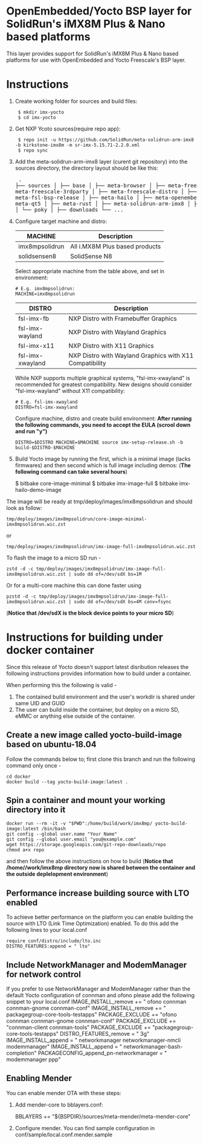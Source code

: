 OpenEmbedded/Yocto BSP layer for SolidRun's iMX8M Plus & Nano based platforms
================================================================

This layer provides support for SolidRun's iMX8M Plus & Nano based platforms for
use with OpenEmbedded and Yocto Freescale's BSP layer.


# Instructions
1. Create working folder for sources and build files:

		$ mkdir imx-yocto
		$ cd imx-yocto

2. Get NXP Ycoto sources(require repo app):

		$ repo init -u https://github.com/SolidRun/meta-solidrun-arm-imx8 -b kirkstone-imx8m -m sr-imx-5.15.71-2.2.0.xml
		$ repo sync

3. Add the meta-solidrun-arm-imx8 layer (curent git repository) into the sources directory, the directory layout should be like this:
				<pre>
					.
					├── sources
					│   	├── base
					│   	├── meta-browser
					│   	├── meta-freescale
					│   	├── meta-freescale-3rdparty
					│   	├── meta-freescale-distro
					│   	├── meta-fsl-bsp-release
					│   	├── meta-hailo
					│   	├── meta-openembedded
					│   	├── meta-qt5
					│   	├── meta-rust
					│   	├── meta-solidrun-arm-imx8
					│   	├── meta-timesys
					│   	└── poky
					│
					├── downloads
					└── ...
				</pre>

4. Configure target machine and distro:

   | MACHINE        | Description                    |
   | -------------- | ------------------------------ |
   | imx8mpsolidrun | All i.MX8M Plus based products |
   | solidsensen8   | SolidSense N8                  |

   Select appropriate machine from the table above, and set in environment:

       # E.g. imx8mpsolidrun:
       MACHINE=imx8mpsolidrun

   | DISTRO           | Description                                             |
   | ---------------- | ------------------------------------------------------- |
   | fsl-imx-fb       | NXP Distro with Framebuffer Graphics                    |
   | fsl-imx-wayland  | NXP Distro with Wayland Graphics                        |
   | fsl-imx-x11      | NXP Distro with X11 Graphics                            |
   | fsl-imx-xwayland | NXP Distro with Wayland Graphics with X11 Compatibility |

   While NXP supports multiple graphical systems, "fsl-imx-xwayland" is recommended for greatest compatibility.
   New designs should consider "fsl-imx-wayland" without X11 compatibility:

       # E.g. fsl-imx-xwayland
       DISTRO=fsl-imx-xwayland

   Configure machine, distro and create build environment:
   **After running the following commands, you need to accept the EULA (scrool down and run "y")**

       DISTRO=$DISTRO MACHINE=$MACHINE source imx-setup-release.sh -b build-$DISTRO-$MACHINE

5. Build Yocto image by running the first, which is a minimal image (lacks firmwares) and then second which is full image including demos:
(**The following command can take several hours**)

    $ bitbake core-image-minimal
    $ bitbake imx-image-full
	$ bitbake imx-hailo-demo-image

The image will be ready at tmp/deploy/images/imx8mpsolidrun and should look as follow:

    tmp/deploy/images/imx8mpsolidrun/core-image-minimal-imx8mpsolidrun.wic.zst

or

    tmp/deploy/images/imx8mpsolidrun/imx-image-full-imx8mpsolidrun.wic.zst

To flash the image to a micro SD run -

	zstd -d -c tmp/deploy/images/imx8mpsolidrun/imx-image-full-imx8mpsolidrun.wic.zst | sudo dd of=/dev/sdX bs=1M

Or for a multi-core machine this can done faster using

    pzstd -d -c tmp/deploy/images/imx8mpsolidrun/imx-image-full-imx8mpsolidrun.wic.zst | sudo dd of=/dev/sdX bs=4M conv=fsync

(**Notice that /dev/sdX is the block device points to your micro SD**)


# Instructions for building under docker container
Since this release of Yocto doesn't support latest disribution releases the following
instructions provides information how to build under a container.

When performing this the following is valid -
1. The contained build environment and the user's workdir is shared under same UID and GUID
2. The user can build inside the container, but deploy on a micro SD, eMMC or anything else outside of the container.

## Create a new image called yocto-build-image based on ubuntu-18.04

Follow the commands below to; first clone this branch and run the following command only once -

    cd docker
    docker build --tag yocto-build-image:latest .

## Spin a container and mount your working directory into it

    docker run --rm -it -v "$PWD":/home/build/work/imx8mp/ yocto-build-image:latest /bin/bash
    git config --global user.name "Your Name"
    git config --global user.email "you@example.com"
    wget https://storage.googleapis.com/git-repo-downloads/repo
    chmod a+x repo

and then follow the above instructions on how to build (**Notice that /home/<username>/work/imx8mp directory now is shared between the container and the outside deplelopment environment**)

## Performance increase building source with LTO enabled

To achieve better performance on the platform you can enable building the source with LTO (Link Time Optimization) enabled. To do this add the following lines to your local.conf

    require conf/distro/include/lto.inc
    DISTRO_FEATURES:append = " lto"

## Include NetworkManager and ModemManager for network control
If you prefer to use NetworkManager and ModemManager rather than the default Yocto configuration of connman and ofono please add the following snippet to your local.conf
    IMAGE_INSTALL_remove += " ofono connman connman-gnome connman-conf"
    IMAGE_INSTALL_remove += " packagegroup-core-tools-testapps"
    PACKAGE_EXCLUDE += "ofono connman connman-gnome connman-conf"
    PACKAGE_EXCLUDE += "connman-client connman-tools"
    PACKAGE_EXCLUDE += "packagegroup-core-tools-testapps"
    DISTRO_FEATURES_remove = " 3g"
    IMAGE_INSTALL_append = " networkmanager networkmanager-nmcli modemmanager"
    IMAGE_INSTALL_append = " networkmanager-bash-completion"
    PACKAGECONFIG_append_pn-networkmanager = " modemmanager ppp"

## Enabling Mender
You can enable mender OTA with these steps:
1. Add mender-core to bblayers.conf:

    BBLAYERS += "${BSPDIR}/sources/meta-mender/meta-mender-core"
	
2. Configure mender. You can find sample configuration in conf/sample/local.conf.mender.sample
